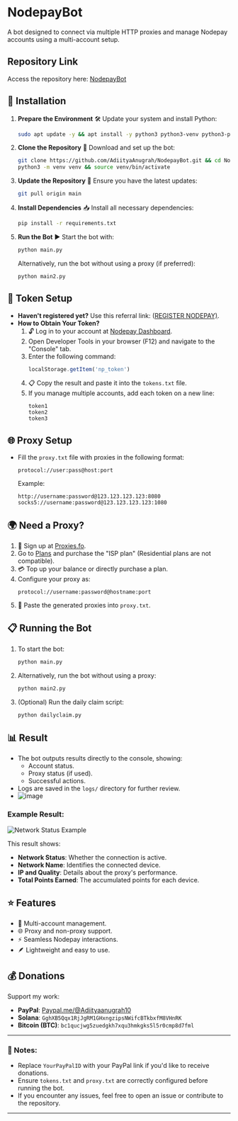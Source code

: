 # NodepayBot

A bot designed to connect via multiple HTTP proxies and manage Nodepay accounts using a multi-account setup.

## Repository Link

Access the repository here: [NodepayBot](https://github.com/AdiityaAnugrah/NodepayBot.git)

## 🚀 Installation

1. **Prepare the Environment**
   🛠 Update your system and install Python:

   ```bash
   sudo apt update -y && apt install -y python3 python3-venv python3-pip
   ```

2. **Clone the Repository**
   📂 Download and set up the bot:

   ```bash
   git clone https://github.com/AdiityaAnugrah/NodepayBot.git && cd NodepayBot
   python3 -m venv venv && source venv/bin/activate
   ```

3. **Update the Repository**
   🔄 Ensure you have the latest updates:

   ```bash
   git pull origin main
   ```

4. **Install Dependencies**
   📥 Install all necessary dependencies:
   ```bash
   pip install -r requirements.txt
   ```

5. **Run the Bot**
   ▶️ Start the bot with:

   ```bash
   python main.py
   ```

   Alternatively, run the bot without using a proxy (if preferred):

   ```bash
   python main2.py
   ```

## 🔑 Token Setup

- **Haven't registered yet?** Use this referral link: ([REGISTER NODEPAY)](https://app.nodepay.ai/register?ref=pF44YFTQOyjOB5I).
- **How to Obtain Your Token?**
  1. 🔓 Log in to your account at [Nodepay Dashboard](https://app.nodepay.ai/dashboard).
  2. Open Developer Tools in your browser (F12) and navigate to the "Console" tab.
  3. Enter the following command:
     ```javascript
     localStorage.getItem('np_token')
     ```
  4. 📋 Copy the result and paste it into the `tokens.txt` file.
  5. If you manage multiple accounts, add each token on a new line:
     ```
     token1
     token2
     token3
     ```

## 🌐 Proxy Setup

- Fill the `proxy.txt` file with proxies in the following format:
  ```
  protocol://user:pass@host:port
  ```
  Example:
  ```
  http://username:password@123.123.123.123:8080
  socks5://username:password@123.123.123.123:1080
  ```

## 🌍 Need a Proxy?

1. 📝 Sign up at [Proxies.fo](https://app.proxies.fo/ref/d6c7352f-4d34-35df-dc1c-770edf36b920).
2. Go to [Plans](https://app.proxies.fo/plans) and purchase the "ISP plan" (Residential plans are not compatible).
3. 💳 Top up your balance or directly purchase a plan.
4. Configure your proxy as:
   ```
   protocol://username:password@hostname:port
   ```
5. 📂 Paste the generated proxies into `proxy.txt`.

## 📋 Running the Bot

1. To start the bot:
   ```bash
   python main.py
   ```
2. Alternatively, run the bot without using a proxy:
   ```bash
   python main2.py
   ```
3. (Optional) Run the daily claim script:
   ```bash
   python dailyclaim.py
   ```

## 📊 Result

- The bot outputs results directly to the console, showing:
  - Account status.
  - Proxy status (if used).
  - Successful actions.
- Logs are saved in the `logs/` directory for further review.
- ![image](https://github.com/user-attachments/assets/040b09a7-f043-4c6f-bea8-aa9b75acf8fa)


### Example Result:
![Network Status Example](https://github.com/AdiityaAnugrah/NodepayBot/raw/main/assets/network_status_example.png)

This result shows:
- **Network Status**: Whether the connection is active.
- **Network Name**: Identifies the connected device.
- **IP and Quality**: Details about the proxy's performance.
- **Total Points Earned**: The accumulated points for each device.

## ⭐ Features

- 🔄 Multi-account management.
- 🌐 Proxy and non-proxy support.
- ⚡ Seamless Nodepay interactions.
- 🪶 Lightweight and easy to use.

## 💰 Donations

Support my work:

- **PayPal**: [Paypal.me/@Adiityaanugrah10](https://www.paypal.com/paypalme/@Adiityaanugrah10)
- **Solana**: `GghXB5Qqx1RjJgRM1GHxngzipsNWifcBTkbxfM8VHnRK`
- **Bitcoin (BTC)**: `bc1qucjwg5zuedgkh7xqu3hmkgks5l5r0cmp8d7fml`

---

### 📝 Notes:

- Replace `YourPayPalID` with your PayPal link if you'd like to receive donations.
- Ensure `tokens.txt` and `proxy.txt` are correctly configured before running the bot.
- If you encounter any issues, feel free to open an issue or contribute to the repository.

---

